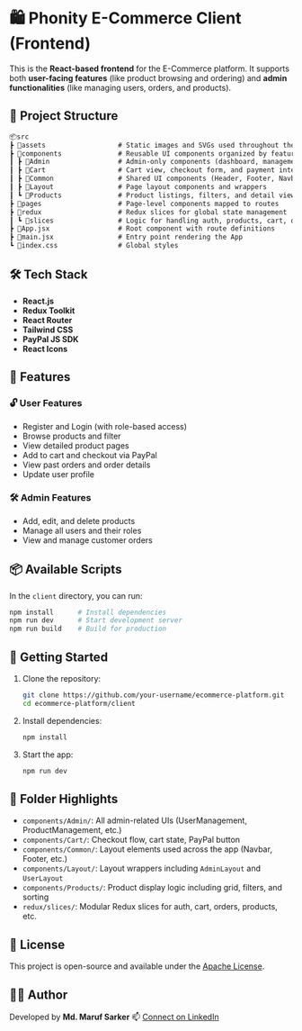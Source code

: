 # 🛍️ Phonity E-Commerce Client (Frontend)

This is the **React-based frontend** for the E-Commerce platform. It supports both **user-facing features** (like product browsing and ordering) and **admin functionalities** (like managing users, orders, and products).

## 📁 Project Structure

```txt
📦src
┣ 📂assets                  # Static images and SVGs used throughout the UI
┣ 📂components              # Reusable UI components organized by feature
┃ ┣ 📂Admin                 # Admin-only components (dashboard, management panels)
┃ ┣ 📂Cart                  # Cart view, checkout form, and payment integration
┃ ┣ 📂Common                # Shared UI components (Header, Footer, Navbar, etc.)
┃ ┣ 📂Layout                # Page layout components and wrappers
┃ ┗ 📂Products              # Product listings, filters, and detail views
┣ 📂pages                   # Page-level components mapped to routes
┣ 📂redux                   # Redux slices for global state management
┃ ┗ 📂slices                # Logic for handling auth, products, cart, orders, etc.
┣ 📜App.jsx                 # Root component with route definitions
┣ 📜main.jsx                # Entry point rendering the App
┗ 📜index.css               # Global styles

```

## 🛠️ Tech Stack

- **React.js**
- **Redux Toolkit**
- **React Router**
- **Tailwind CSS**
- **PayPal JS SDK**
- **React Icons**

## 📌 Features

### 🔓 User Features

- Register and Login (with role-based access)
- Browse products and filter
- View detailed product pages
- Add to cart and checkout via PayPal
- View past orders and order details
- Update user profile

### 🛠️ Admin Features

- Add, edit, and delete products
- Manage all users and their roles
- View and manage customer orders

## 📦 Available Scripts

In the `client` directory, you can run:

```bash
npm install      # Install dependencies
npm run dev      # Start development server
npm run build    # Build for production
```

## 🚀 Getting Started

1. Clone the repository:

   ```bash
   git clone https://github.com/your-username/ecommerce-platform.git
   cd ecommerce-platform/client
   ```

2. Install dependencies:

   ```bash
   npm install
   ```

3. Start the app:

   ```bash
   npm run dev
   ```

## 🧩 Folder Highlights

- `components/Admin/`: All admin-related UIs (UserManagement, ProductManagement, etc.)
- `components/Cart/`: Checkout flow, cart state, PayPal button
- `components/Common/`: Layout elements used across the app (Navbar, Footer, etc.)
- `components/Layout/`: Layout wrappers including `AdminLayout` and `UserLayout`
- `components/Products/`: Product display logic including grid, filters, and sorting
- `redux/slices/`: Modular Redux slices for auth, cart, orders, products, etc.

## 📄 License

This project is open-source and available under the [Apache License](LICENSE).

## 👨‍💻 Author

Developed by **Md. Maruf Sarker**
📫 [Connect on LinkedIn](https://linkedin.com/in/mdmarufsarker)
